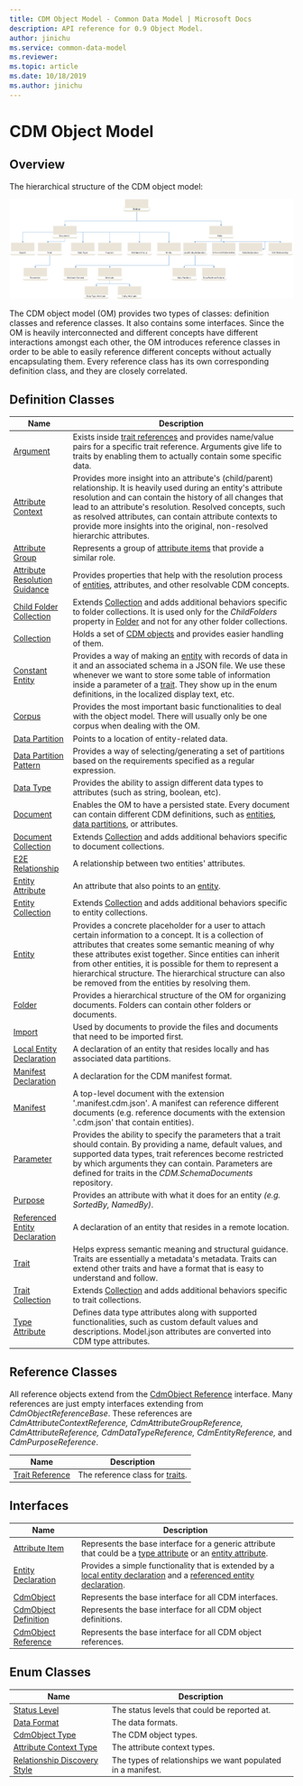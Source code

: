 ```yaml
---
title: CDM Object Model - Common Data Model | Microsoft Docs
description: API reference for 0.9 Object Model.
author: jinichu
ms.service: common-data-model
ms.reviewer: 
ms.topic: article
ms.date: 10/18/2019
ms.author: jinichu
---
```


# CDM Object Model

## Overview

The hierarchical structure of the CDM object model:

![OM Hierarchy](omhierarchy.png)

The CDM object model (OM) provides two types of classes: definition classes and reference classes. It also contains some interfaces. Since the OM is heavily interconnected and different concepts have different interactions amongst each other, the OM introduces reference classes in order to be able to easily reference different concepts without actually encapsulating them. Every reference class has its own corresponding definition class, and they are closely correlated. 

## Definition Classes

|Name|Description|
|---|---|
|[Argument](argument.md)|Exists inside [trait references](traitreference.md) and provides name/value pairs for a specific trait reference. Arguments give life to traits by enabling them to actually contain some specific data.|
|[Attribute Context](attributecontext.md)|Provides more insight into an attribute's (child/parent) relationship. It is heavily used during an entity's attribute resolution and can contain the history of all changes that lead to an attribute's resolution. Resolved concepts, such as resolved attributes, can contain attribute contexts to provide more insights into the original, non-resolved hierarchic attributes.|
|[Attribute Group](attributegroup.md)|Represents a group of [attribute items](attributeitem.md) that provide a similar role.|
|[Attribute Resolution Guidance](attributeresolutionguidance.md)|Provides properties that help with the resolution process of [entities](entity.md), attributes, and other resolvable CDM concepts.|
|[Child Folder Collection](childfoldercollection.md)|Extends [Collection](collection.md) and adds additional behaviors specific to folder collections. It is used only for the *ChildFolders* property in [Folder](folder.md) and not for any other folder collections.|
|[Collection](collection.md)|Holds a set of [CDM objects](cdmobject.md) and provides easier handling of them.|
|[Constant Entity](constantentity.md)|Provides a way of making an [entity](entity.md) with records of data in it and an associated schema in a JSON file. We use these whenever we want to store some table of information inside a parameter of a [trait](trait.md). They show up in the enum definitions, in the localized display text, etc.|
|[Corpus](corpus.md)|Provides the most important basic functionalities to deal with the object model. There will usually only be one corpus when dealing with the OM.|
|[Data Partition](datapartition.md)|Points to a location of entity-related data.|
|[Data Partition Pattern](datapartitionpattern.md)|Provides a way of selecting/generating a set of partitions based on the requirements specified as a regular expression.|
|[Data Type](datatype.md)|Provides the ability to assign different data types to attributes (such as string, boolean, etc).|
|[Document](document.md)|Enables the OM to have a persisted state. Every document can contain different CDM definitions, such as [entities](entity.md), [data partitions](datapartition.md), or attributes.|
|[Document Collection](documentcollection.md)|Extends [Collection](collection.md) and adds additional behaviors specific to document collections.|
|[E2E Relationship](e2erelationship.md)|A relationship between two entities' attributes.|
|[Entity Attribute](entityattribute.md)|An attribute that also points to an [entity](entity.md).|
|[Entity Collection](entitycollection.md)|Extends [Collection](collection.md) and adds additional behaviors specific to entity collections.|
|[Entity](entity.md)|Provides a concrete placeholder for a user to attach certain information to a concept. It is a collection of attributes that creates some semantic meaning of why these attributes exist together. Since entities can inherit from other entities, it is possible for them to represent a hierarchical structure. The hierarchical structure can also be removed from the entities by resolving them.|
|[Folder](folder.md)|Provides a hierarchical structure of the OM for organizing documents. Folders can contain other folders or documents.|
|[Import](import.md)|Used by documents to provide the files and documents that need to be imported first.|
|[Local Entity Declaration](localentitydeclaration.md)|A declaration of an entity that resides locally and has associated data partitions.|
|[Manifest Declaration](manifestdeclaration.md)|A declaration for the CDM manifest format.|
|[Manifest](manifest.md)|A top-level document with the extension '.manifest.cdm.json'. A manifest can reference different documents (e.g. reference documents with the extension '.cdm.json' that contain entities).|
|[Parameter](parameter.md)|Provides the ability to specify the parameters that a trait should contain. By providing a name, default values, and supported data types, trait references become restricted by which arguments they can contain. Parameters are defined for traits in the *CDM.SchemaDocuments* repository.|
|[Purpose](purpose.md)|Provides an attribute with what it does for an entity *(e.g. SortedBy, NamedBy)*.|
|[Referenced Entity Declaration](referencedentitydeclaration.md)|A declaration of an entity that resides in a remote location.|
|[Trait](trait.md)|Helps express semantic meaning and structural guidance. Traits are essentially a metadata's metadata. Traits can extend other traits and have a format that is easy to understand and follow.|
|[Trait Collection](traitcollection.md)|Extends [Collection](collection.md) and adds additional behaviors specific to trait collections.|
|[Type Attribute](typeattribute.md)|Defines data type attributes along with supported functionalities, such as custom default values and descriptions. Model.json attributes are converted into CDM type attributes.|
 

## Reference Classes

All reference objects extend from the [CdmObject Reference](cdmobjectreference.md) interface. Many references are just empty interfaces extending from *CdmObjectReferenceBase*. These references are *CdmAttributeContextReference, CdmAttributeGroupReference, CdmAttributeReference, CdmDataTypeReference, CdmEntityReference,* and *CdmPurposeReference*.

|Name|Description|
|---|---|
|[Trait Reference](traitreference.md)|The reference class for [traits](trait.md).|


## Interfaces
|Name|Description|
|---|---|
|[Attribute Item](attributeitem.md)|Represents the base interface for a generic attribute that could be a [type attribute](typeattribute.md) or an [entity attribute](entityattribute.md).|
|[Entity Declaration](entitydeclaration.md)|Provides a simple functionality that is extended by a [local entity declaration](localentitydeclaration.md) and a [referenced entity declaration](referencedentitydeclaration.md).|
|[CdmObject](cdmobject.md)|Represents the base interface for all CDM interfaces.|
|[CdmObject Definition](cdmobjectdefinition.md)|Represents the base interface for all CDM object definitions.|
|[CdmObject Reference](cdmobjectreference.md)|Represents the base interface for all CDM object references.|

## Enum Classes
|Name|Description|
|---|---|
|[Status Level](statuslevel.md)|The status levels that could be reported at.|
|[Data Format](dataformat.md)|The data formats.|
|[CdmObject Type](objecttype.md)|The CDM object types.|
|[Attribute Context Type](attributecontexttype.md)|The attribute context types.|
|[Relationship Discovery Style](relationshipdiscoverystyle.md)|The types of relationships we want populated in a manifest.|